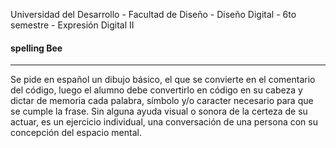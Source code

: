 Universidad del Desarrollo - Facultad de Diseño - Diseño Digital - 6to semestre - Expresión Digital II

#### spelling Bee

------

Se pide en español un dibujo básico, el que se convierte en el comentario del código, luego el alumno debe convertirlo en código en su cabeza y dictar de memoria cada palabra, símbolo y/o caracter necesario para que se cumple la frase.
Sin alguna ayuda visual o sonora de la certeza de su actuar, es un ejercicio individual, una conversación de una persona con su concepción del espacio mental.
